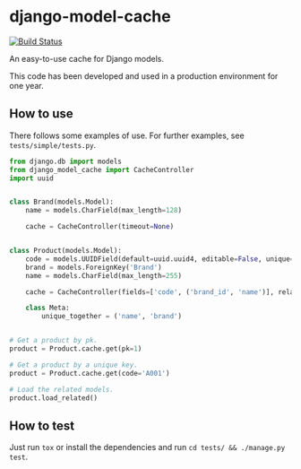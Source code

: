 # django-model-cache

[![Build Status](https://travis-ci.com/patriciaborges/django-model-cache.svg?branch=master)](https://travis-ci.com/patriciaborges/django-model-cache)

An easy-to-use cache for Django models.

This code has been developed and used in a production environment for one year.

## How to use
There follows some examples of use. For further examples, see `tests/simple/tests.py`.

```python
from django.db import models
from django_model_cache import CacheController
import uuid


class Brand(models.Model):
    name = models.CharField(max_length=128)

    cache = CacheController(timeout=None)


class Product(models.Model):
    code = models.UUIDField(default=uuid.uuid4, editable=False, unique=True)
    brand = models.ForeignKey('Brand')
    name = models.CharField(max_length=255)

    cache = CacheController(fields=['code', ('brand_id', 'name')], related_fields=['brand'], timeout=None)

    class Meta:
        unique_together = ('name', 'brand')


# Get a product by pk.
product = Product.cache.get(pk=1)

# Get a product by a unique key.
product = Product.cache.get(code='A001')

# Load the related models.
product.load_related()
```

## How to test

Just run `tox` or install the dependencies and run `cd tests/ && ./manage.py test`.
